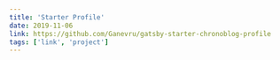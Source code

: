 ```yaml
---
title: 'Starter Profile'
date: 2019-11-06
link: https://github.com/Ganevru/gatsby-starter-chronoblog-profile
tags: ['link', 'project']
---
```

